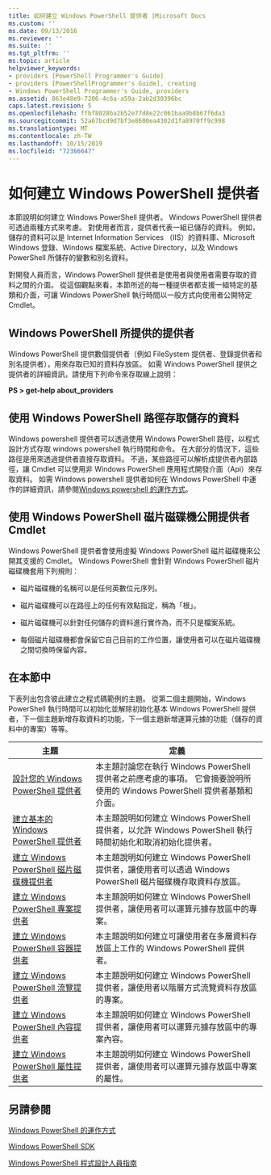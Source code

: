 ```yaml
---
title: 如何建立 Windows PowerShell 提供者 |Microsoft Docs
ms.custom: ''
ms.date: 09/13/2016
ms.reviewer: ''
ms.suite: ''
ms.tgt_pltfrm: ''
ms.topic: article
helpviewer_keywords:
- providers [PowerShell Programmer's Guide]
- providers [PowerShellProgrammer's Guide], creating
- Windows PowerShell Programmer's Guide, providers
ms.assetid: 863e48e9-7206-4c6a-a59a-2ab2d30396bc
caps.latest.revision: 5
ms.openlocfilehash: ffbf8028ba2b52e77d8e22c061baa9b8b67f6da3
ms.sourcegitcommit: 52a67bcd9d7bf3e8600ea4302d1fa8970ff9c998
ms.translationtype: MT
ms.contentlocale: zh-TW
ms.lasthandoff: 10/15/2019
ms.locfileid: "72366647"
---
```

# <a name="how-to-create-a-windows-powershell-provider"></a>如何建立 Windows PowerShell 提供者

本節說明如何建立 Windows PowerShell 提供者。 Windows PowerShell 提供者可透過兩種方式來考慮。 對使用者而言，提供者代表一組已儲存的資料。 例如，儲存的資料可以是 Internet Information Services （IIS）的資料庫、Microsoft Windows 登錄、Windows 檔案系統、Active Directory，以及 Windows PowerShell 所儲存的變數和別名資料。

對開發人員而言，Windows PowerShell 提供者是使用者與使用者需要存取的資料之間的介面。 從這個觀點來看，本節所述的每一種提供者都支援一組特定的基類和介面，可讓 Windows PowerShell 執行時間以一般方式向使用者公開特定 Cmdlet。

## <a name="providers-provided-by-windows-powershell"></a>Windows PowerShell 所提供的提供者

Windows PowerShell 提供數個提供者（例如 FileSystem 提供者、登錄提供者和別名提供者），用來存取已知的資料存放區。 如需 Windows PowerShell 提供之提供者的詳細資訊，請使用下列命令來存取線上說明：

**PS > get-help about_providers**

## <a name="accessing-the-stored-data-using-windows-powershell-paths"></a>使用 Windows PowerShell 路徑存取儲存的資料

Windows powershell 提供者可以透過使用 Windows PowerShell 路徑，以程式設計方式存取 windows powershell 執行時間和命令。 在大部分的情況下，這些路徑是用來透過提供者直接存取資料。 不過，某些路徑可以解析成提供者內部路徑，讓 Cmdlet 可以使用非 Windows PowerShell 應用程式開發介面（Api）來存取資料。 如需 Windows powershell 提供者如何在 Windows PowerShell 中運作的詳細資訊，請參閱[Windows powershell 的運作方式](https://msdn.microsoft.com/en-us/ced30e23-10af-4700-8933-49873bd84d58)。

## <a name="exposing-provider-cmdlets-using-windows-powershell-drives"></a>使用 Windows PowerShell 磁片磁碟機公開提供者 Cmdlet

Windows PowerShell 提供者會使用虛擬 Windows PowerShell 磁片磁碟機來公開其支援的 Cmdlet。 Windows PowerShell 會針對 Windows PowerShell 磁片磁碟機套用下列規則：

- 磁片磁碟機的名稱可以是任何英數位元序列。

- 磁片磁碟機可以在路徑上的任何有效點指定，稱為「根」。

- 磁片磁碟機可以針對任何儲存的資料進行實作為，而不只是檔案系統。

- 每個磁片磁碟機都會保留它自己目前的工作位置，讓使用者可以在磁片磁碟機之間切換時保留內容。

## <a name="in-this-section"></a>在本節中

下表列出包含彼此建立之程式碼範例的主題。 從第二個主題開始，Windows PowerShell 執行時間可以初始化並解除初始化基本 Windows PowerShell 提供者，下一個主題新增存取資料的功能，下一個主題新增運算元據的功能（儲存的資料中的專案）等等。

|主題|定義|
|-----------|----------------|
|[設計您的 Windows PowerShell 提供者](./designing-your-windows-powershell-provider.md)|本主題討論您在執行 Windows PowerShell 提供者之前應考慮的事項。 它會摘要說明所使用的 Windows PowerShell 提供者基類和介面。|
|[建立基本的 Windows PowerShell 提供者](./creating-a-basic-windows-powershell-provider.md)|本主題說明如何建立 Windows PowerShell 提供者，以允許 Windows PowerShell 執行時間初始化和取消初始化提供者。|
|[建立 Windows PowerShell 磁片磁碟機提供者](./creating-a-windows-powershell-drive-provider.md)|本主題說明如何建立 Windows PowerShell 提供者，讓使用者可以透過 Windows PowerShell 磁片磁碟機存取資料存放區。|
|[建立 Windows PowerShell 專案提供者](./creating-a-windows-powershell-item-provider.md)|本主題說明如何建立 Windows PowerShell 提供者，讓使用者可以運算元據存放區中的專案。|
|[建立 Windows PowerShell 容器提供者](./creating-a-windows-powershell-container-provider.md)|本主題說明如何建立可讓使用者在多層資料存放區上工作的 Windows PowerShell 提供者。|
|[建立 Windows PowerShell 流覽提供者](./creating-a-windows-powershell-navigation-provider.md)|本主題說明如何建立 Windows PowerShell 提供者，讓使用者以階層方式流覽資料存放區的專案。|
|[建立 Windows PowerShell 內容提供者](./creating-a-windows-powershell-content-provider.md)|本主題說明如何建立 Windows PowerShell 提供者，讓使用者可以運算元據存放區中的專案內容。|
|[建立 Windows PowerShell 屬性提供者](./creating-a-windows-powershell-property-provider.md)|本主題說明如何建立 Windows PowerShell 提供者，讓使用者可以運算元據存放區中專案的屬性。|

## <a name="see-also"></a>另請參閱

[Windows PowerShell 的運作方式](https://msdn.microsoft.com/en-us/ced30e23-10af-4700-8933-49873bd84d58)

[Windows PowerShell SDK](../windows-powershell-reference.md)

[Windows PowerShell 程式設計人員指南](./windows-powershell-programmer-s-guide.md)
